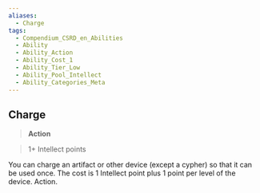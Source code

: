 ```yaml
---
aliases:
  - Charge
tags:
  - Compendium_CSRD_en_Abilities
  - Ability
  - Ability_Action
  - Ability_Cost_1
  - Ability_Tier_Low
  - Ability_Pool_Intellect
  - Ability_Categories_Meta
---
```

  
    
## Charge    
>**Action**    
>1+ Intellect points  
    
You can charge an artifact or other device (except a cypher) so that it can be used once. The cost is 1 Intellect point plus 1 point per level of the device. Action.